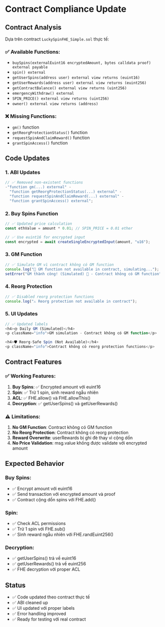 # Contract Compliance Update

## Contract Analysis

Dựa trên contract `LuckySpinFHE_Simple.sol` thực tế:

### ✅ Available Functions:

- `buySpins(externalEuint16 encryptedAmount, bytes calldata proof) external payable`
- `spin() external`
- `getUserSpins(address user) external view returns (euint16)`
- `getUserRewards(address user) external view returns (euint256)`
- `getContractBalance() external view returns (uint256)`
- `emergencyWithdraw() external`
- `SPIN_PRICE() external view returns (uint256)`
- `owner() external view returns (address)`

### ❌ Missing Functions:

- `gm()` function
- `getReorgProtectionStatus()` function
- `requestSpinAndClaimReward()` function
- `grantSpinAccess()` function

## Code Updates

### 1. ABI Updates

```typescript
// ✅ Removed non-existent functions
-"function gm(...) external" -
  "function getReorgProtectionStatus(...) external" -
  "function requestSpinAndClaimReward(...) external" -
  "function grantSpinAccess() external";
```

### 2. Buy Spins Function

```typescript
// ✅ Updated price calculation
const ethValue = amount * 0.01; // SPIN_PRICE = 0.01 ether

// ✅ Use euint16 for encrypted input
const encrypted = await createSingleEncryptedInput(amount, "u16");
```

### 3. GM Function

```typescript
// ✅ Simulate GM vì contract không có GM function
console.log("🔄 GM function not available in contract, simulating...");
setError("GM thành công! (Simulated) 🌅 - Contract không có GM function");
```

### 4. Reorg Protection

```typescript
// ✅ Disabled reorg protection functions
console.log("⚠️ Reorg protection not available in contract");
```

### 5. UI Updates

```typescript
// ✅ Updated labels
<h4>🌞 Daily GM (Simulated)</h4>
<p className="info">GM simulation - Contract không có GM function</p>

<h4>🛡️ Reorg-Safe Spin (Not Available)</h4>
<p className="info">Contract không có reorg protection functions</p>
```

## Contract Features

### ✅ Working Features:

1. **Buy Spins**: ✅ Encrypted amount với euint16
2. **Spin**: ✅ Trừ 1 spin, sinh reward ngẫu nhiên
3. **ACL**: ✅ FHE.allow() và FHE.allowThis()
4. **Decryption**: ✅ getUserSpins() và getUserRewards()

### ⚠️ Limitations:

1. **No GM Function**: Contract không có GM function
2. **No Reorg Protection**: Contract không có reorg protection
3. **Reward Overwrite**: userRewards bị ghi đè thay vì cộng dồn
4. **No Price Validation**: msg.value không được validate với encrypted amount

## Expected Behavior

### Buy Spins:

- ✅ Encrypt amount với euint16
- ✅ Send transaction với encrypted amount và proof
- ✅ Contract cộng dồn spins với FHE.add()

### Spin:

- ✅ Check ACL permissions
- ✅ Trừ 1 spin với FHE.sub()
- ✅ Sinh reward ngẫu nhiên với FHE.randEuint256()

### Decryption:

- ✅ getUserSpins() trả về euint16
- ✅ getUserRewards() trả về euint256
- ✅ FHE decryption với proper ACL

## Status

- ✅ Code updated theo contract thực tế
- ✅ ABI cleaned up
- ✅ UI updated với proper labels
- ✅ Error handling improved
- ✅ Ready for testing với real contract
